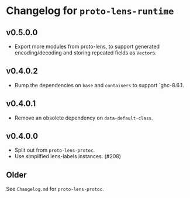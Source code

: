 # Changelog for `proto-lens-runtime`

## v0.5.0.0
- Export more modules from proto-lens, to support generated encoding/decoding
  and storing repeated fields as `Vector`s.

## v0.4.0.2
- Bump the dependencies on `base` and `containers` to support `ghc-8.6.1.

## v0.4.0.1
- Remove an obsolete dependency on `data-default-class`.

## v0.4.0.0
- Split out from `proto-lens-protoc`.
- Use simplified lens-labels instances. (#208)

## Older
See `Changelog.md` for `proto-lens-protoc`.
